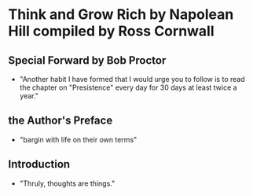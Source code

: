 # Think and Grow Rich by Napolean Hill compiled by Ross Cornwall 

## Special Forward by Bob Proctor 

- "Another habit I have formed that I would urge you to follow is to read the chapter on "Presistence" every day for 30 days at least twice a year."

## the Author's Preface

- "bargin with life on their own terms" 

## Introduction 

- "Thruly, thoughts are things."
